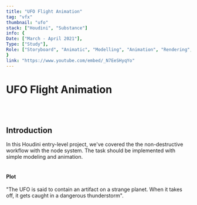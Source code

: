 ```yaml
---
title: "UFO Flight Animation"
tag: "vfx"
thumbnail: "ufo"
stack: ["Houdini", "Substance"]
info: {
Date: ["March - April 2021"],
Type: ["Study"],    
Role: ["Storyboard", "Animatic", "Modelling", "Animation", "Rendering", "Music"],
}
link: "https://www.youtube.com/embed/_N7EeSHyqYo"
---
```


# UFO Flight Animation

<tech-stack :stack="stack"></tech-stack>

<team :info="info" :link="link" type="Animation" title="Media"></team>
<br /> <br />

<image-loader height="large_wide" image="vfx/ufo/title"></image-loader>

## Introduction

In this Houdini entry-level project, we've covered the the non-destructive workflow with the node system. The task should be implemented with simple modeling and animation.
<br /> <br />

#### Plot

"The UFO is said to contain an artifact on a strange planet. When it takes off, it gets caught in a dangerous thunderstorm".
<br /> <br />

<image-loader height="medium_wide" image="vfx/ufo"></image-loader>
